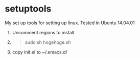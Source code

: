 # setuptools
My set up tools for setting up linux. Tested in Ubuntu 14.04.01

1. Uncomment regions to install
2. > sudo sh hogehoge.sh
3. copy init.el to ~/.emacs.d/


